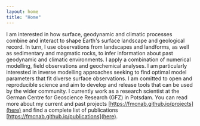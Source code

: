 ```yaml
---
layout: home
title: "Home"
---
```


I am interested in how surface, geodynamic and climatic processes combine and interact to shape Earth's surface landscape and geological record. In turn, I use observations from landscapes and landforms, as well as sedimentary and magmatic rocks, to infer information about past geodynamic and climatic environments. I apply a combination of numerical modelling, field observations and geochemical analyses. I am particularly interested in inverse modelling approaches seeking to find optimal model parameters that fit diverse surface observations. I am comitted to open and reproducible science and aim to develop and release tools that can be used by the wider community. I currently work as a research scientist at the German Centre for Geoscience Research (GFZ) in Potsdam. You can read more about my current and past projects [https://fmcnab.github.io/projects](here) and find a complete list of publications [https://fmcnab.github.io/publications](here).

